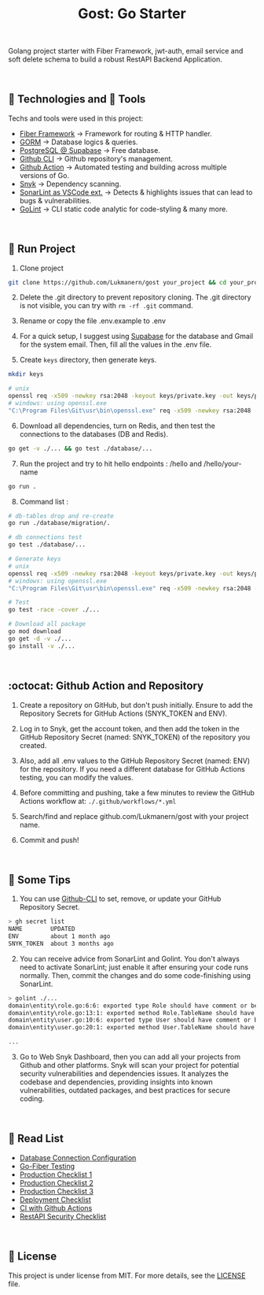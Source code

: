 <h1 align="center">Gost: Go Starter</h1>

<br>

Golang project starter with Fiber Framework, jwt-auth, email service and soft delete schema to build a robust RestAPI Backend Application.

&#xa0;

## :rocket: Technologies and :wrench: Tools

Techs and tools were used in this project:

- [Fiber Framework](https://docs.gofiber.io/) → Framework for routing & HTTP handler.
- [GORM](https://gorm.io/) → Database logics & queries.
- [PostgreSQL @ Supabase](https://www.supabase.com) → Free database.
- [Github CLI](https://cli.github.com/) → Github repository's management.
- [Github Action](https://github.com/features/actions) → Automated testing and building across multiple versions of Go.
- [Snyk](https://app.snyk.io/) → Dependency scanning.
- [SonarLint as VSCode ext.](https://marketplace.visualstudio.com/items?itemName=SonarSource.sonarlint-vscode) → Detects & highlights issues that can lead to bugs & vulnerabilities.
- [GoLint](https://github.com/golang/lint) → CLI static code analytic for code-styling & many more.

&#xa0;

## :checkered_flag: Run Project

1. Clone project

```bash
git clone https://github.com/Lukmanern/gost your_project && cd your_project
```

2. Delete the .git directory to prevent repository cloning. The .git directory is not visible, you can try with `rm -rf .git` command.

3. Rename or copy the file .env.example to .env

4. For a quick setup, I suggest using [Supabase](https://www.supabase.com) for the database and Gmail for the system email. Then, fill all the values in the .env file.

5. Create `keys` directory, then generate keys.

```bash
mkdir keys

# unix
openssl req -x509 -newkey rsa:2048 -keyout keys/private.key -out keys/publickey.crt -days 365 -nodes -subj "/CN=localhost"
# windows: using openssl.exe
"C:\Program Files\Git\usr\bin\openssl.exe" req -x509 -newkey rsa:2048 -keyout keys/private.key -out keys/publickey.crt -days 365 -nodes -subj "/CN=localhost"
```

6. Download all dependencies, turn on Redis, and then test the connections to the databases (DB and Redis).

```bash
go get -v ./... && go test ./database/...
```

7. Run the project and try to hit hello endpoints : /hello and /hello/your-name

```bash
go run .
```

8. Command list :

```bash
# db-tables drop and re-create
go run ./database/migration/.

# db connections test
go test ./database/...

# Generate keys
# unix
openssl req -x509 -newkey rsa:2048 -keyout keys/private.key -out keys/publickey.crt -days 365 -nodes -subj "/CN=localhost"
# windows: using openssl.exe
"C:\Program Files\Git\usr\bin\openssl.exe" req -x509 -newkey rsa:2048 -keyout keys/private.key -out keys/publickey.crt -days 365 -nodes -subj "/CN=localhost"

# Test
go test -race -cover ./...

# Download all package
go mod download
go get -d -v ./...
go install -v ./...
```

&#xa0;

## :octocat: Github Action and Repository

1. Create a repository on GitHub, but don't push initially. Ensure to add the Repository Secrets for GitHub Actions (SNYK_TOKEN and ENV).

2. Log in to Snyk, get the account token, and then add the token in the GitHub Repository Secret (named: SNYK_TOKEN) of the repository you created.

3. Also, add all .env values to the GitHub Repository Secret (named: ENV) for the repository. If you need a different database for GitHub Actions testing, you can modify the values.

4. Before committing and pushing, take a few minutes to review the GitHub Actions workflow at: `./.github/workflows/*.yml`

5. Search/find and replace github.com/Lukmanern/gost with your project name.

6. Commit and push!

&#xa0;

## :dango: Some Tips

1. You can use [Github-CLI](https://cli.github.com/) to set, remove, or update your GitHub Repository Secret.

```bash
> gh secret list
NAME        UPDATED
ENV         about 1 month ago
SNYK_TOKEN  about 3 months ago
```

2. You can receive advice from SonarLint and Golint. You don't always need to activate SonarLint; just enable it after ensuring your code runs normally. Then, commit the changes and do some code-finishing using SonarLint.

```bash
> golint ./...
domain\entity\role.go:6:6: exported type Role should have comment or be unexported
domain\entity\role.go:13:1: exported method Role.TableName should have comment or be unexported
domain\entity\user.go:10:6: exported type User should have comment or be unexported
domain\entity\user.go:20:1: exported method User.TableName should have comment or be unexported

...
```

3. Go to Web Snyk Dashboard, then you can add all your projects from Github and other platforms. Snyk will scan your project for potential security vulnerabilities and dependencies issues. It analyzes the codebase and dependencies, providing insights into known vulnerabilities, outdated packages, and best practices for secure coding.

&#xa0;

## :closed_book: Read List

- [Database Connection Configuration](https://www.alexedwards.net/blog/configuring-sqldb)
- [Go-Fiber Testing](https://dev.to/koddr/go-fiber-by-examples-testing-the-application-1ldf)
- [Production Checklist 1](https://aleksei-kornev.medium.com/production-readiness-checklist-for-backend-applications-8d2b0c57ccec/)
- [Production Checklist 2](https://github.com/gorrion-io/production-readiness-checklist/)
- [Production Checklist 3](https://www.cockroachlabs.com/docs/cockroachcloud/production-checklist/)
- [Deployment Checklist](https://last9.io/blog/deployment-readiness-checklists/)
- [CI with Github Actions](https://www.alexedwards.net/blog/ci-with-go-and-github-actions)
- [RestAPI Security Checklist](https://roadmap.sh/best-practices/api-security/)

&#xa0;

## :memo: License

This project is under license from MIT. For more details, see the [LICENSE](LICENSE) file.

&#xa0;
